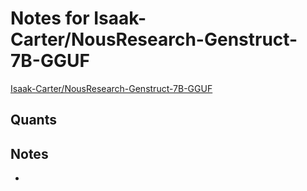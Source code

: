 # Notes for Isaak-Carter/NousResearch-Genstruct-7B-GGUF
[Isaak-Carter/NousResearch-Genstruct-7B-GGUF](https://huggingface.co/Isaak-Carter/NousResearch-Genstruct-7B-GGUF)

## Quants
<quants go here>

## Notes
- 
